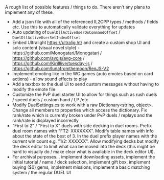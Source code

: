 A rough list of possible features / things to do. There aren't any plans to implement any of these.

- Add a json file with all of the referenced IL2CPP types / methods / fields etc. Use this to automatically validate everything for updates
- Auto updating of `DuelDllActiveUserDoCommandOffset` / `DuelDllActiveUserSetIndexOffset`
- Embed Ultralight https://ultralig.ht/ and create a custom shop UI and solo content (visual novel style) - https://github.com/Monogatari/Monogatari / https://github.com/avgjs/avg-core / https://github.com/Kirilllive/tuesday-js / https://github.com/lunafromthemoon/RenJS-V2
- Implement emoting like in the WC games (auto emotes based on card actions) - allow sound effects to play
- Add a textbox to the duel UI to send custom messages without having to modify the emote file
- Customize the PvP duel starter UI to allow for things such as rush duels / speed duels / custom hand / LP /etc
- Modify DuelSettings.cs to work with a raw Dictionary<string, object>. Change all members to properties which access the dictionary. Fix rank/rate which is currently broken under PvP duels / replays and the rank/rate is displayed incorrectly
- "First to 2" / "First to X" duels with side decking in duel rooms. Prefix duel room names with "FT2: XXXXXXX". Modify table names with info about the state of the best of 3. In the duel prefix player names with the current win count e.g. "1/2: XXXXXX". Allow modifying decks but modify the deck editor to limit what can be moved into the deck (this might be hard to visually do / make clear what is available in the deck editor UI).
- For archival purposes... implement downloading assets, implement the initial tutorial / name / deck selection, implement gift box, implement buying ($0) gems, implement missions, implement a basic matching system / the regular DUEL UI